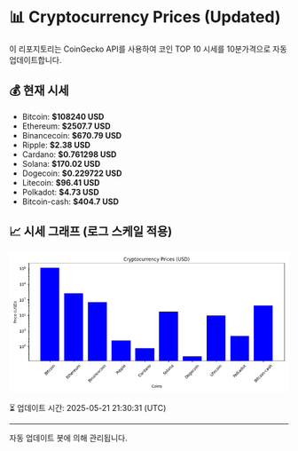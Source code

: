 
# 📊 Cryptocurrency Prices (Updated)

이 리포지토리는 CoinGecko API를 사용하여 코인 TOP 10 시세를 10분가격으로 자동 업데이트합니다.

## 💰 현재 시세
- Bitcoin: **$108240 USD**
- Ethereum: **$2507.7 USD**
- Binancecoin: **$670.79 USD**
- Ripple: **$2.38 USD**
- Cardano: **$0.761298 USD**
- Solana: **$170.02 USD**
- Dogecoin: **$0.229722 USD**
- Litecoin: **$96.41 USD**
- Polkadot: **$4.73 USD**
- Bitcoin-cash: **$404.7 USD**

## 📈 시세 그래프 (로그 스케일 적용)
![Crypto Prices](crypto_prices.png)

⏳ 업데이트 시간: 2025-05-21 21:30:31 (UTC)

---
자동 업데이트 봇에 의해 관리됩니다.
